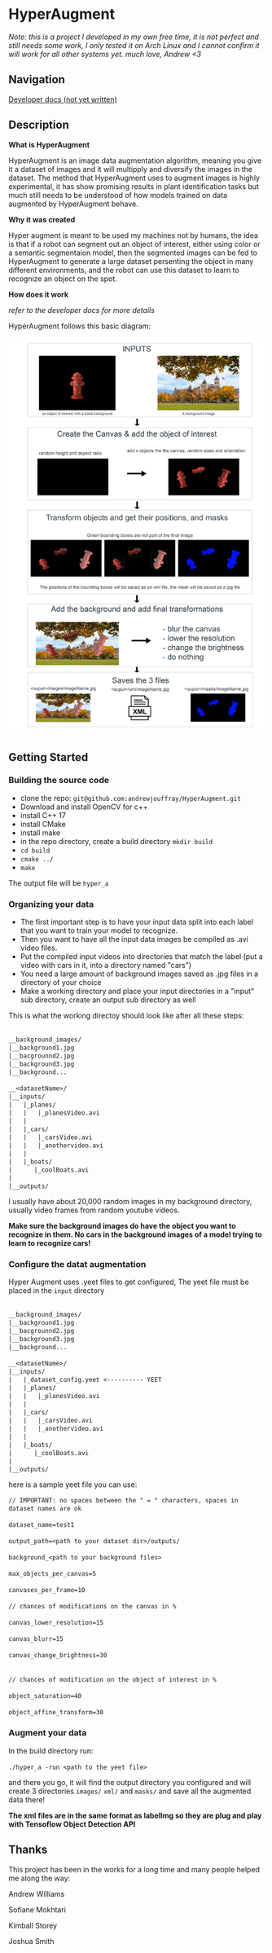 # HyperAugment

*Note: this is a project I developed in my own free time, it is not perfect and still needs some work, I only tested it on Arch Linux and I cannot confirm it will work for all other systems yet. much love, Andrew <3*

## Navigation

[Developer docs (not yet written)](./docs/dev.md)

## Description

**What is HyperAugment**

HyperAugment is an image data augmentation algorithm, meaning you give it a dataset of images and it will multipply and diversify the images in the dataset. The method that HyperAugment uses to augment images is highly experimental, it has show promising results in plant identification tasks but much still needs to be understood of how models trained on data augmented by HyperAugment behave.

**Why it was created**

Hyper augment is meant to be used my machines not by humans, the idea is that if a robot can segment out an object of interest, either using color or a semantic segmentaion model, then the segmented images can be fed to HyperAugment to generate a large dataset persenting the object in many different environments, and the robot can use this dataset to learn to recognize an object on the spot.

**How does it work**

*refer to the developer docs for more details*

HyperAugment follows this basic diagram:

![basic diagram](./docs/images/augment-flow.png)


## Getting Started

### Building the source code

- clone the repo: `git@github.com:andrewjouffray/HyperAugment.git`
- Download and install OpenCV for c++
- install C++ 17
- install CMake
- install make 
- in the repo directory, create a build directory `mkdir build`
- `cd build`
- `cmake ../`
- `make`

The output file will be `hyper_a`

### Organizing your data 

- The first important step is to have your input data split into each label that you want to train your model to recognize.
- Then you want to have all the input data images be compiled as .avi video files.
- Put the compiled input videos into directories that match the label (put a video with cars in it, into a directory named "cars")
- You need a large amount of background images saved as .jpg files in a directory of your choice
- Make a working directory and place your input directories in a "input" sub directory, create an output sub directory as well

This is what the working directoy should look like after all these steps:

```

__background_images/
|__background1.jpg
|__bacgrounnd2.jpg
|__background3.jpg
|__background...

__<datasetName>/
|__inputs/
|   |_planes/
|   |   |_planesVideo.avi
|   |
|   |_cars/
|   |   |_carsVideo.avi
|   |   |_anothervideo.avi
|   |
|   |_boats/
|      |_coolBoats.avi
|
|__outputs/

```
I usually have about 20,000 random images in my background directory, usually video frames from random youtube videos.

**Make sure the background images do have the object you want to recognize in them. No cars in the background images of a model trying to learn to recognize cars!**

### Configure the datat augmentation

Hyper Augment uses .yeet files to get configured, The yeet file must be placed in the `input` directory

```

__background_images/
|__background1.jpg
|__bacgrounnd2.jpg
|__background3.jpg
|__background...

__<datasetName>/
|__inputs/
|   |_dataset_config.yeet <---------- YEET
|   |_planes/
|   |   |_planesVideo.avi
|   |
|   |_cars/
|   |   |_carsVideo.avi
|   |   |_anothervideo.avi
|   |
|   |_boats/
|      |_coolBoats.avi
|
|__outputs/

```


here is a sample yeet file you can use:

```
// IMPORTANT: no spaces between the " = " characters, spaces in dataset names are ok

dataset_name=test1

output_path=<path to your dataset dir>/outputs/

background_<path to your background files>

max_objects_per_canvas=5

canvases_per_frame=10

// chances of modifications on the canvas in %

canvas_lower_resolution=15

canvas_blurr=15

canvas_change_brightness=30


// chances of modification on the object of interest in %

object_saturation=40

object_affine_transform=30

```
### Augment your data


In the build directory run:

`./hyper_a -run <path to the yeet file>`

and there you go, it will find the output directory you configured and will create 3 directories `images/` `xml/` and `masks/` and save all the augmented data there!

**The xml files are in the same format as labelImg so they are plug and play with Tensoflow Object Detection API**

## Thanks

This project has been in the works for a long time and many people helped me along the way:

Andrew Williams

Sofiane Mokhtari

Kimball Storey

Joshua Smith

